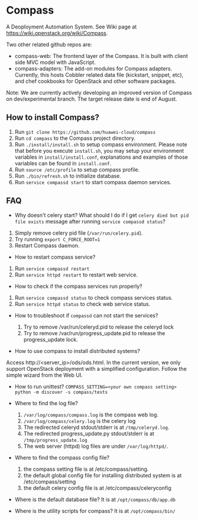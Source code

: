 Compass
=======


A Deoployment Automation System. See Wiki page at https://wiki.openstack.org/wiki/Compass.

Two other related github repos are:

 * compass-web: The frontend layer of the Compass. It is built with client side MVC model with JavaScript.
 * compass-adapters: The add-on modules for Compass adapters. Currently, this hosts Cobbler related data file (kickstart, snippet, etc), and chef cookbooks for OpenStack and other software packages.

Note: We are currently actively developing an improved version of Compass on dev/experimental branch. The target release date is end of August.

How to install Compass?
-----------------------
 1. Run `git clone https://github.com/huawei-cloud/compass`
 2. Run `cd compass` to the Compass project directory.
 3. Run `./install/install.sh` to setup compass environment. Please note that before you execute `install.sh`, you may setup your environment variables in `install/install.conf`, explanations and examples of those variables can be found in `install.conf`.
 4. Run `source /etc/profile` to setup compass profile.
 5. Run `./bin/refresh.sh` to initialize database.
 6. Run `service compassd start` to start compass daemon services.

FAQ
---

 * Why doesn't celery start?  What should I do if I get `celery died but pid file exists` message after running `service compassd status`?

  1. Simply remove celery pid file (`/var/run/celery.pid`).
  2. Try running `export C_FORCE_ROOT=1`
  3. Restart Compass daemon.

 * How to restart compass service?
  1. Run `service compassd restart`
  2. Run `service httpd restart` to restart web service.

 * How to check if the compass services run properly?
  1. Run `service compassd status` to check compass services status.
  2. Run `service httpd status` to check web service status.

 * How to troubleshoot if `compassd` can not start the services?
   1. Try to remove /var/run/celeryd.pid to release the celeryd lock
   2. Try to remove /var/run/progress_update.pid to release the progress_update lock.

 * How to use compass to install distributed systems?

  Access http://<server_ip>/ods/ods.html. In the current version, we only support OpenStack deployment with a simplified configuration. Follow the simple wizard from the Web UI.

 * How to run unittest?
    `COMPASS_SETTING=<your own compass setting> python -m discover -s compass/tests`

 * Where to find the log file?
   1. `/var/log/compass/compass.log` is the compass web log.
   2. `/var/log/compass/celery.log` is the celery log
   3. The redirected celeryd stdout/stderr is at `/tmp/celeryd.log`.
   4. The redirected progress_update.py stdout/stderr is at `/tmp/progress_update.log`
   5. The web server (httpd) log files are under `/var/log/httpd/`.

 * Where to find the compass config file?
   1. the compass setting file is at /etc/compass/setting.
   2. the default global config file for installing distributed system is at /etc/compass/setting
   3. the default celery config file is at /etc/compass/celeryconfig

 * Where is the default database file?
  It is at `/opt/compass/db/app.db`

 * Where is the utility scripts for compass?
  It is at `/opt/compass/bin/`
